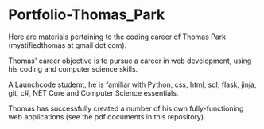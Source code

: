 # Portfolio-Thomas_Park
Here are materials pertaining to the coding career of Thomas Park (mystifiedthomas at gmail dot com).

Thomas' career objective is to pursue a career in web development, using his coding and computer science skills.

A Launchcode studemt, he is familiar with Python, css, html, sql, flask, jinja, git, c#, NET Core and Computer Science essentials.

Thomas has successfully created a number of his own fully-functioning web applications (see the pdf documents in this repository).
